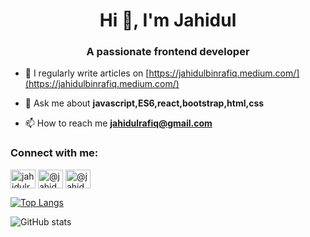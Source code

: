 <h1 align="center">Hi 👋, I'm Jahidul</h1>
<h3 align="center">A passionate frontend developer</h3>

- 📝 I regularly write articles on [https://jahidulbinrafiq.medium.com/](https://jahidulbinrafiq.medium.com/)

- 💬 Ask me about **javascript,ES6,react,bootstrap,html,css**

- 📫 How to reach me **jahidulrafiq@gmail.com**


<h3 align="left">Connect with me:</h3>
<p align="left">
<a href="https://linkedin.com/in/jahidulrafiq/" target="blank"><img align="center" src="https://cdn.jsdelivr.net/npm/simple-icons@3.0.1/icons/linkedin.svg" alt="jahidulrafiq/" height="30" width="40" /></a>
<a href="https://medium.com/@jahidulbinrafiq" target="blank"><img align="center" src="https://cdn.jsdelivr.net/npm/simple-icons@3.0.1/icons/medium.svg" alt="@jahidulbinrafiq" height="30" width="40" /></a>
 <a href="https://github.com/jahidulbinrafiq" target="blank"><img align="center" src="https://cdn.jsdelivr.net/npm/simple-icons@3.0.1/icons/github.svg" alt="@jahidulbinrafiq" height="30" width="40" /></a>
</p>

[![Top Langs](https://github-readme-stats.vercel.app/api/top-langs/?username=jahidulbinrafiq)](https://github.com/anuraghazra/github-readme-stats)

![GitHub stats](https://github-readme-stats.vercel.app/api?username=jahidulbinrafiq&show_icons=true&count_private=true) 
